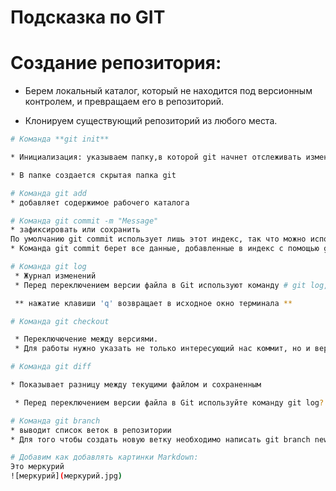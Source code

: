 # Подсказка по GIT

# Создание репозитория:

* Берем локальный каталог, который не находится под версионным контролем, и превращаем его в репозиторий.

* Клонируем существующий репозиторий из любого места.


```sh
# Команда **git init**

* Инициализация: указываем папку,в которой git начнет отслеживать изменения

* В папке создается скрытая папка git

```
```sh
# Команда git add
* добавляет содержимое рабочего каталога
```
```sh
# Команда git commit -m "Message"
* зафиксировать или сохранить
По умолчанию git commit использует лишь этот индекс, так что можно использовать ** git add **  для сборки слепка вашего следующего коммита.
* Команда git commit берет все данные, добавленные в индекс с помощью git add, и сохраняет их слепок во внутренней базе данных, а затем сдвигает указатель текущей ветки на этот слепок.
```
```sh
# Команда git log
 * Журнал изменений
 * Перед переключением версии файла в Git используют команду # git log, чтобы увидеть количество сохранений.

 ** нажатие клавиши 'q' возвращает в исходное окно терминала **
```
```sh
# Команда git checkout

 * Переключючение между версиями.
 * Для работы нужно указать не только интересующий нас коммит, но и вернуться в тот, где работаем, при помощт команды # git chekout master.
 ```
 ```sh
 # Команда git diff

 * Показывает разницу между текущими файлом и сохраненным

  * Перед переключением версии файла в Git используйте команду git log? чтобы увидеть количество сохранений.
  ```
  ```sh
 # Команда git branch
  * выводит список веток в репозитории
  * Для того чтобы создать новую ветку необходимо написать git branch new_branch_name.
  ```
  ```sh
  # Добавим как добавлять картинки Markdown:
  Это меркурий
  ![меркурий](меркурий.jpg)
  
